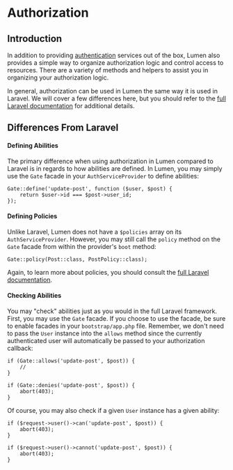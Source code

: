 # Authorization

## Introduction

In addition to providing [authentication](/docs/{{version}}/authentication) services out of the box, Lumen also provides a simple way to organize authorization logic and control access to resources. There are a variety of methods and helpers to assist you in organizing your authorization logic.

In general, authorization can be used in Lumen the same way it is used in Laravel. We will cover a few differences here, but you should refer to the [full Laravel documentation](https://laravel.com/docs/authorization) for additional details.

## Differences From Laravel

#### Defining Abilities

The primary difference when using authorization in Lumen compared to Laravel is in regards to how abilities are defined. In Lumen, you may simply use the `Gate` facade in your `AuthServiceProvider` to define abilities:

    Gate::define('update-post', function ($user, $post) {
        return $user->id === $post->user_id;
    });

#### Defining Policies

Unlike Laravel, Lumen does not have a `$policies` array on its `AuthServiceProvider`. However, you may still call the `policy` method on the `Gate` facade from within the provider's `boot` method:

    Gate::policy(Post::class, PostPolicy::class);

Again, to learn more about policies, you should consult the [full Laravel documentation](https://laravel.com/docs/authorization).

#### Checking Abilities

You may "check" abilities just as you would in the full Laravel framework. First, you may use the `Gate` facade. If you choose to use the facade, be sure to enable facades in your `bootstrap/app.php` file. Remember, we don't need to pass the `User` instance into the `allows` method since the currently authenticated user will automatically be passed to your authorization callback:

    if (Gate::allows('update-post', $post)) {
        //
    }

    if (Gate::denies('update-post', $post)) {
        abort(403);
    }

Of course, you may also check if a given `User` instance has a given ability:

    if ($request->user()->can('update-post', $post)) {
        abort(403);
    }

    if ($request->user()->cannot('update-post', $post)) {
        abort(403);
    }
